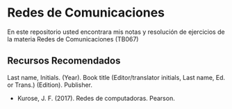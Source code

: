 # Redes de Comunicaciones

En este repositorio usted encontrara mis notas y resolución de ejercicios de la
materia Redes de Comunicaciones (TB067)

## Recursos Recomendados

Last name, Initials. (Year). Book title (Editor/translator initials, Last name,
Ed. or Trans.) (Edition). Publisher.

- Kurose, J. F. (2017). Redes de computadoras. Pearson.
